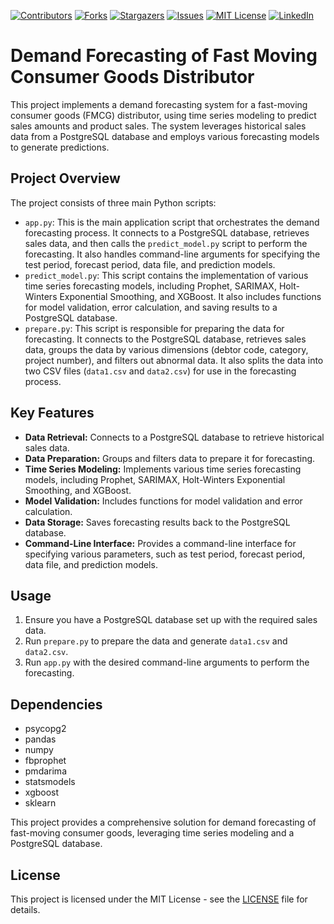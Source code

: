 [![Contributors][contributors-shield]][contributors-url]
[![Forks][forks-shield]][forks-url]
[![Stargazers][stars-shield]][stars-url]
[![Issues][issues-shield]][issues-url]
[![MIT License][license-shield]][license-url]
[![LinkedIn][linkedin-shield]][linkedin-url]

# Demand Forecasting of Fast Moving Consumer Goods Distributor

This project implements a demand forecasting system for a fast-moving consumer goods (FMCG) distributor, using time series modeling to predict sales amounts and product sales. The system leverages historical sales data from a PostgreSQL database and employs various forecasting models to generate predictions.

## Project Overview

The project consists of three main Python scripts:

-   `app.py`: This is the main application script that orchestrates the demand forecasting process. It connects to a PostgreSQL database, retrieves sales data, and then calls the `predict_model.py` script to perform the forecasting. It also handles command-line arguments for specifying the test period, forecast period, data file, and prediction models.
-   `predict_model.py`: This script contains the implementation of various time series forecasting models, including Prophet, SARIMAX, Holt-Winters Exponential Smoothing, and XGBoost. It also includes functions for model validation, error calculation, and saving results to a PostgreSQL database.
-   `prepare.py`: This script is responsible for preparing the data for forecasting. It connects to the PostgreSQL database, retrieves sales data, groups the data by various dimensions (debtor code, category, project number), and filters out abnormal data. It also splits the data into two CSV files (`data1.csv` and `data2.csv`) for use in the forecasting process.

## Key Features

-   **Data Retrieval:** Connects to a PostgreSQL database to retrieve historical sales data.
-   **Data Preparation:** Groups and filters data to prepare it for forecasting.
-   **Time Series Modeling:** Implements various time series forecasting models, including Prophet, SARIMAX, Holt-Winters Exponential Smoothing, and XGBoost.
-   **Model Validation:** Includes functions for model validation and error calculation.
-   **Data Storage:** Saves forecasting results back to the PostgreSQL database.
-   **Command-Line Interface:** Provides a command-line interface for specifying various parameters, such as test period, forecast period, data file, and prediction models.

## Usage

1.  Ensure you have a PostgreSQL database set up with the required sales data.
2.  Run `prepare.py` to prepare the data and generate `data1.csv` and `data2.csv`.
3.  Run `app.py` with the desired command-line arguments to perform the forecasting.

## Dependencies

-   psycopg2
-   pandas
-   numpy
-   fbprophet
-   pmdarima
-   statsmodels
-   xgboost
-   sklearn

This project provides a comprehensive solution for demand forecasting of fast-moving consumer goods, leveraging time series modeling and a PostgreSQL database.

## License

This project is licensed under the MIT License - see the [LICENSE](LICENSE) file for details.

[contributors-shield]: https://img.shields.io/github/contributors/khawslee/CDS590Project_PredictionModel.svg?style=for-the-badge
[contributors-url]: https://github.com/khawslee/CDS590Project_PredictionModel/graphs/contributors
[forks-shield]: https://img.shields.io/github/forks/khawslee/CDS590Project_PredictionModel.svg?style=for-the-badge
[forks-url]: https://github.com/khawslee/CDS590Project_PredictionModel/network/members
[stars-shield]: https://img.shields.io/github/stars/khawslee/CDS590Project_PredictionModel.svg?style=for-the-badge
[stars-url]: https://github.com/khawslee/CDS590Project_PredictionModel/stargazers
[issues-shield]: https://img.shields.io/github/issues/khawslee/CDS590Project_PredictionModel.svg?style=for-the-badge
[issues-url]: https://github.com/khawslee/CDS590Project_PredictionModel/issues
[license-shield]: https://img.shields.io/github/license/khawslee/CDS590Project_PredictionModel.svg?style=for-the-badge
[license-url]: https://github.com/khawslee/CDS590Project_PredictionModel/blob/master/LICENSE.txt
[linkedin-shield]: https://img.shields.io/badge/-LinkedIn-black.svg?style=for-the-badge&logo=linkedin&colorB=555
[linkedin-url]: https://linkedin.com/in/khawslee